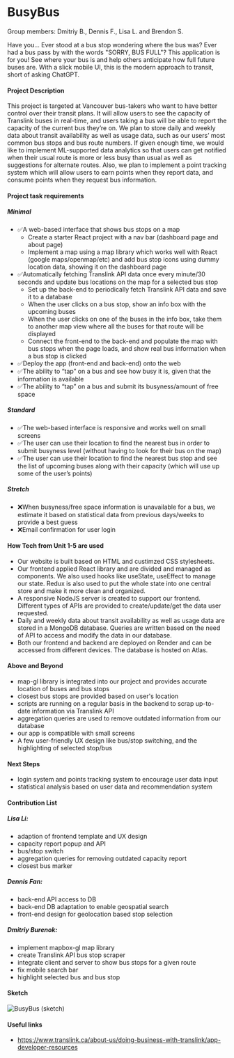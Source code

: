 # BusyBus

Group members: Dmitriy B., Dennis F., Lisa L. and Brendon S.

Have you... Ever stood at a bus stop wondering where the bus was? Ever had a bus pass by with the words "SORRY, BUS FULL"? This application is for you! See where your bus is and help others anticipate how full future buses are. With a slick mobile UI, this is the modern approach to transit, short of asking ChatGPT.

#### Project Description

This project is targeted at Vancouver bus-takers who want to have better control over their transit plans. It will allow users to see the capacity of Translink buses in real-time, and users taking a bus will be able to report the capacity of the current bus they’re on. We plan to store daily and weekly data about transit availability as well as usage data, such as our users’ most common bus stops and bus route numbers. If given enough time, we would like to implement ML-supported data analytics so that users can get notified when their usual route is more or less busy than usual as well as suggestions for alternate routes. Also, we plan to implement a point tracking system which will allow users to earn points when they report data, and consume points when they request bus information.

#### Project task requirements

##### Minimal

- :white_check_mark:A web-based interface that shows bus stops on a map
  - Create a starter React project with a nav bar (dashboard page and about page)
  - Implement a map using a map library which works well with React (google maps/openmap/etc) and add bus stop icons using dummy location data, showing it on the dashboard page
- :white_check_mark:Automatically fetching Translink API data once every minute/30 seconds and update bus locations on the map for a selected bus stop
  - Set up the back-end to periodically fetch Translink API data and save it to a database
  - When the user clicks on a bus stop, show an info box with the upcoming buses
  - When the user clicks on one of the buses in the info box, take them to another map view where all the buses for that route will be displayed
  - Connect the front-end to the back-end and populate the map with bus stops when the page loads, and show real bus information when a bus stop is clicked
- :white_check_mark:Deploy the app (front-end and back-end) onto the web
- :white_check_mark:The ability to “tap” on a bus and see how busy it is, given that the information is available
- :white_check_mark:The ability to “tap” on a bus and submit its busyness/amount of free space

##### Standard

- :white_check_mark:The web-based interface is responsive and works well on small screens
- :white_check_mark:The user can use their location to find the nearest bus in order to submit busyness level (without having to look for their bus on the map)
- :white_check_mark:The user can use their location to find the nearest bus stop and see the list of upcoming buses along with their capacity (which will use up some of the user’s points)


##### Stretch

- :x:When busyness/free space information is unavailable for a bus, we estimate it based on statistical data from previous days/weeks to provide a best guess
- :x:Email confirmation for user login

#### How Tech from Unit 1-5 are used
- Our website is built based on HTML and custimzed CSS stylesheets.
- Our frontend applied React library and are divided and managed as components. We also used hooks like useState, useEffect to manage our state. Redux is also used to put the whole state into one central store and make it more clean and organized.
- A responsive NodeJS server is created to support our frontend. Different types of APIs are provided to create/update/get the data user requested.
- Daily and weekly data about transit availability as well as usage data are stored in a MongoDB database. Queries are written based on the need of API to access and modify the data in our database.
- Both our frontend and backend are deployed on Render and can be accessed from different devices. The database is hosted on Atlas.

#### Above and Beyond
- map-gl library is integrated into our project and provides accurate location of buses and bus stops
- closest bus stops are provided based on user's location
- scripts are running on a regular basis in the backend to scrap up-to-date information via Translink API
- aggregation queries are used to remove outdated information from our database
- our app is compatible with small screens
- A few user-friendly UX design like bus/stop switching, and the highlighting of selected stop/bus

  
#### Next Steps
- login system and points tracking system to encourage user data input
- statistical analysis based on user data and recommendation system


#### Contribution List
##### Lisa Li: 
- adaption of frontend template and UX design
- capacity report popup and API
- bus/stop switch
- aggregation queries for removing outdated capacity report
- closest bus marker
##### Dennis Fan:
- back-end API access to DB
- back-end DB adaptation to enable geospatial search
- front-end design for geolocation based stop selection
##### Dmitriy Burenok:
- implement mapbox-gl map library
- create Translink API bus stop scraper
- integrate client and server to show bus stops for a given route
- fix mobile search bar
- highlight selected bus and bus stop

#### Sketch

![BusyBus (sketch)](https://github.com/dburenok/cpsc-455-project/assets/8009732/b6e009bd-dd90-4033-9c2b-ee1489862caf)

#### Useful links

- https://www.translink.ca/about-us/doing-business-with-translink/app-developer-resources
